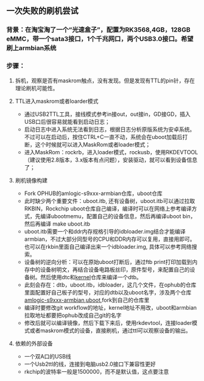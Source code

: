 ## 一次失败的刷机尝试
### 背景：在淘宝淘了一个“光速盒子”，配置为RK3568,4GB，128GB eMMC，带一个sata3接口，1个千兆网口，两个USB3.0接口。希望刷上armbian系统

### 步骤：
1. 拆机，观察是否有maskrom触点，没有发现。但是发现有TTL的pin针，存在理论刷机可能性。

2. TTL进入maskrom或者loarder模式
   - 通过USB2TTL工具，接线模式参考in接out，out接in，GD接GD，插入USB口后很容易就能看到启动日志；
   - 启动日志中进入系统无法看到日志，根据日志分析原版系统为安卓系统。不过可以在启动后，按住CTRL+C一直不动，系统会在uboot加载后打断，这个时候就可以进入MaskRom或者loader模式；
   - 进入MaskRom：rockrb，进入loader模式，rockusb，使用RKDEVTOOL（建议使用2.8版本，3.x版本有点问题），安装驱动，就可以看到设备信息了；

3. 刷机镜像构建
   - Fork OPHUB的amlogic-s9xxx-armbian仓库，uboot仓库
   - 此时缺少两个重要文件：uboot.itb, 还有设备树，uboot.itb可以通过拉取RKBIN，Rockchip uboot仓库自己编译，编译时可以在网络上参考编译方式，先编译ubootmemu，配置自己的设备信息，然后再编译uboot bin，然后再编译 make uboot.itb
   - uboot.itb需要一个和ddr内存规格引导的idbloader.img结合才能编译armbian，不过大部分同型号的CPU和DDR内存可以复用，直接用即可。也可以在rkbin里面自己编译出来一个idbloader.img, 具体可以参考网络搜索。
   - 设备树的逆向分析：可以在原始uboot打断后，通过ftb print打印加载到内存中的设备树明文，再结合设备电路板丝印，原件型号，来配置自己的设备树。然后使用dtc和[kernel](https://github.com/ophub/kernel)仓库来编译一个dtb。
   - 此刻会存在：dtb，uboot.itb，idbloader，这几个文件，在ophub的仓库里面配置好自己板子的型号，对应的dtb以及uboot名字，涉及两个仓库[amlogic-s9xxx-armbian](https://github.com/ophub/amlogic-s9xxx-armbian),[uboot](https://github.com/ophub/u-boot),fork到自己的仓库里
   - 编译时要修改git workflow的地址，kernel地址不用改，uboot和armbian拉取地址都要把ophub改成自己git的名字
   - 修改后就可以编译镜像，然后下载下来后，使用rkdevtool，连接loader模式或者maskrom模式的设备，直接刷机，通过ttl可以观察设备的输出。
  
4. 依赖的外部设备
   - 一个双A口的USB线
   - 一个Usb2ttl的线，连接到电脑usb2.0接口下兼容性更好
   - rkchip的波特率一般是1500000，而不是默认值，这点要注意
